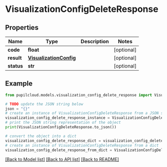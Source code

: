 # VisualizationConfigDeleteResponse


## Properties

Name | Type | Description | Notes
------------ | ------------- | ------------- | -------------
**code** | **float** |  | [optional] 
**result** | [**VisualizationConfig**](VisualizationConfig.md) |  | [optional] 
**status** | **str** |  | [optional] 

## Example

```python
from pupilcloud.models.visualization_config_delete_response import VisualizationConfigDeleteResponse

# TODO update the JSON string below
json = "{}"
# create an instance of VisualizationConfigDeleteResponse from a JSON string
visualization_config_delete_response_instance = VisualizationConfigDeleteResponse.from_json(json)
# print the JSON string representation of the object
print(VisualizationConfigDeleteResponse.to_json())

# convert the object into a dict
visualization_config_delete_response_dict = visualization_config_delete_response_instance.to_dict()
# create an instance of VisualizationConfigDeleteResponse from a dict
visualization_config_delete_response_from_dict = VisualizationConfigDeleteResponse.from_dict(visualization_config_delete_response_dict)
```
[[Back to Model list]](../README.md#documentation-for-models) [[Back to API list]](../README.md#documentation-for-api-endpoints) [[Back to README]](../README.md)


